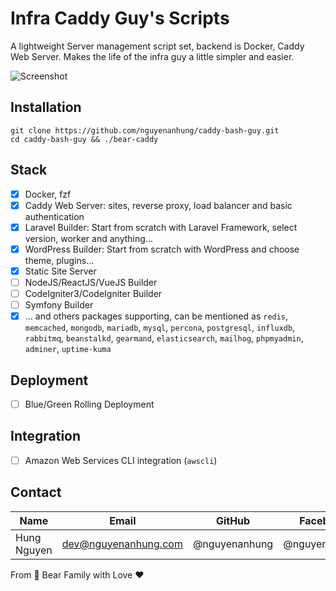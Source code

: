 # Infra Caddy Guy's Scripts

A lightweight Server management script set, backend is Docker, Caddy Web Server. Makes the life of the infra guy a
little simpler and easier.

![Screenshot](https://live.staticflickr.com/65535/54371975845_f827eeeb9c_b.jpg)

## Installation

```shell
git clone https://github.com/nguyenanhung/caddy-bash-guy.git
cd caddy-bash-guy && ./bear-caddy
```

## Stack

- [x] Docker, fzf
- [x] Caddy Web Server: sites, reverse proxy, load balancer and basic authentication
- [x] Laravel Builder: Start from scratch with Laravel Framework, select version, worker and anything...
- [x] WordPress Builder: Start from scratch with WordPress and choose theme, plugins...
- [x] Static Site Server
- [ ] NodeJS/ReactJS/VueJS Builder
- [ ] CodeIgniter3/CodeIgniter Builder
- [ ] Symfony Builder
- [x] ... and others packages supporting, can be mentioned as `redis`, `memcached`, `mongodb`, `mariadb`, `mysql`,
  `percona`, `postgresql`, `influxdb`, `rabbitmq`, `beanstalkd`, `gearmand`, `elasticsearch`, `mailhog`, `phpmyadmin`,
  `adminer`, `uptime-kuma`

## Deployment

- [ ] Blue/Green Rolling Deployment

## Integration

- [ ] Amazon Web Services CLI integration (`awscli`)

## Contact

| Name        | Email                | GitHub        | Facebook      |
|-------------|----------------------|---------------|---------------|
| Hung Nguyen | dev@nguyenanhung.com | @nguyenanhung | @nguyenanhung |

From 🐼 Bear Family with Love ♥️
